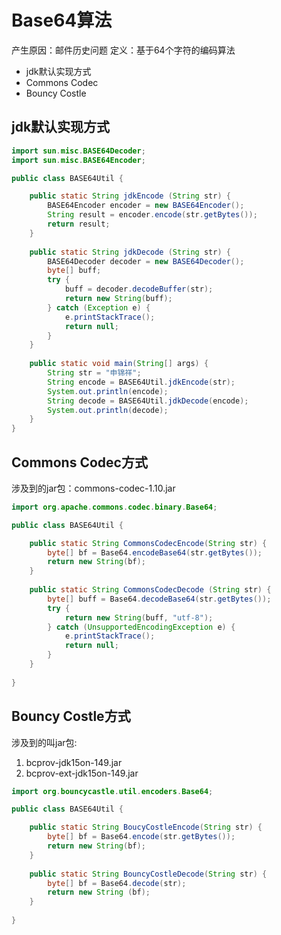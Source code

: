 # Base64算法

产生原因：邮件历史问题
定义：基于64个字符的编码算法

* jdk默认实现方式
* Commons Codec
* Bouncy Costle

## jdk默认实现方式
```java
import sun.misc.BASE64Decoder;
import sun.misc.BASE64Encoder;

public class BASE64Util {

	public static String jdkEncode (String str) {
		BASE64Encoder encoder = new BASE64Encoder();
		String result = encoder.encode(str.getBytes());
		return result;
	}
	
	public static String jdkDecode (String str) {
		BASE64Decoder decoder = new BASE64Decoder();
		byte[] buff;
		try {
			buff = decoder.decodeBuffer(str);
			return new String(buff);
		} catch (Exception e) {
			e.printStackTrace();
			return null;
		}
	}
	
	public static void main(String[] args) {
		String str = "申锦祥";
		String encode = BASE64Util.jdkEncode(str);
		System.out.println(encode);
		String decode = BASE64Util.jdkDecode(encode);
		System.out.println(decode);
	}
}
```

## Commons Codec方式
涉及到的jar包：commons-codec-1.10.jar
```java
import org.apache.commons.codec.binary.Base64;

public class BASE64Util {

	public static String CommonsCodecEncode(String str) {
		byte[] bf = Base64.encodeBase64(str.getBytes());
		return new String(bf);
	}
	
	public static String CommonsCodecDecode (String str) {
		byte[] buff = Base64.decodeBase64(str.getBytes());
		try {
			return new String(buff, "utf-8");
		} catch (UnsupportedEncodingException e) {
			e.printStackTrace();
			return null;
		}
	}
	
}
```

## Bouncy Costle方式
涉及到的叫jar包:

1. bcprov-jdk15on-149.jar
2. bcprov-ext-jdk15on-149.jar

```java
import org.bouncycastle.util.encoders.Base64;

public class BASE64Util {

	public static String BoucyCostleEncode(String str) {
		byte[] bf = Base64.encode(str.getBytes());
		return new String(bf);
	}
	
	public static String BouncyCostleDecode(String str) {
		byte[] bf = Base64.decode(str);
		return new String (bf);
	}
	
}
```
